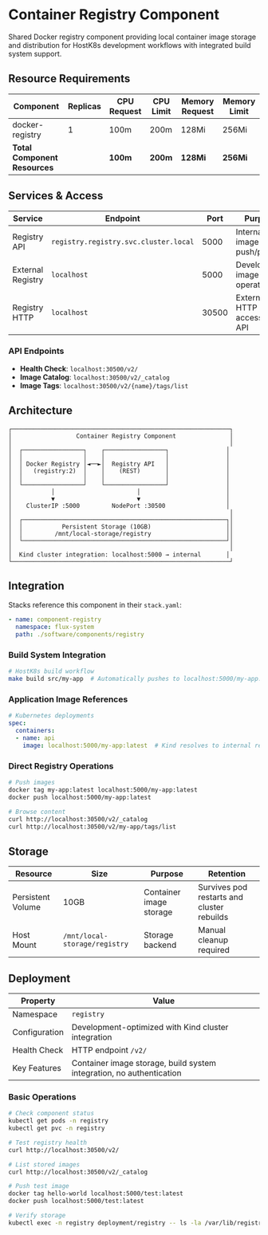 # Container Registry Component

Shared Docker registry component providing local container image storage and distribution for HostK8s development workflows with integrated build system support.

## Resource Requirements

| Component | Replicas | CPU Request | CPU Limit | Memory Request | Memory Limit |
|-----------|----------|-------------|-----------|----------------|--------------|
| docker-registry | 1 | 100m | 200m | 128Mi | 256Mi |
| **Total Component Resources** | | **100m** | **200m** | **128Mi** | **256Mi** |

## Services & Access

| Service | Endpoint | Port | Purpose |
|---------|----------|------|---------|
| Registry API | `registry.registry.svc.cluster.local` | 5000 | Internal image push/pull |
| External Registry | `localhost` | 5000 | Development image operations |
| Registry HTTP | `localhost` | 30500 | External HTTP access and API |

### API Endpoints
- **Health Check**: `localhost:30500/v2/`
- **Image Catalog**: `localhost:30500/v2/_catalog`
- **Image Tags**: `localhost:30500/v2/{name}/tags/list`

## Architecture

```
┌─────────────────────────────────────────────────────────────┐
│                  Container Registry Component               │
│                                                             │
│  ┌─────────────────┐    ┌─────────────────┐                │
│  │                 │    │                 │                │
│  │ Docker Registry │◄──►│  Registry API   │                │
│  │   (registry:2)  │    │    (REST)       │                │
│  │                 │    │                 │                │
│  └─────────────────┘    └─────────────────┘                │
│           │                       │                        │
│           ▼                       ▼                        │
│    ClusterIP :5000         NodePort :30500                 │
│                                                             │
│  ┌─────────────────────────────────────────────────────────┐│
│  │           Persistent Storage (10GB)                     ││
│  │         /mnt/local-storage/registry                     ││
│  └─────────────────────────────────────────────────────────┘│
│                                                             │
│  Kind cluster integration: localhost:5000 → internal       │
└─────────────────────────────────────────────────────────────┘
```

## Integration

Stacks reference this component in their `stack.yaml`:

```yaml
- name: component-registry
  namespace: flux-system
  path: ./software/components/registry
```

### Build System Integration
```bash
# HostK8s build workflow
make build src/my-app  # Automatically pushes to localhost:5000/my-app:latest
```

### Application Image References
```yaml
# Kubernetes deployments
spec:
  containers:
  - name: api
    image: localhost:5000/my-app:latest  # Kind resolves to internal registry
```

### Direct Registry Operations
```bash
# Push images
docker tag my-app:latest localhost:5000/my-app:latest
docker push localhost:5000/my-app:latest

# Browse content
curl http://localhost:30500/v2/_catalog
curl http://localhost:30500/v2/my-app/tags/list
```

## Storage

| Resource | Size | Purpose | Retention |
|----------|------|---------|-----------|
| Persistent Volume | 10GB | Container image storage | Survives pod restarts and cluster rebuilds |
| Host Mount | `/mnt/local-storage/registry` | Storage backend | Manual cleanup required |

## Deployment

| Property | Value |
|----------|-------|
| Namespace | `registry` |
| Configuration | Development-optimized with Kind cluster integration |
| Health Check | HTTP endpoint `/v2/` |
| Key Features | Container image storage, build system integration, no authentication |

### Basic Operations
```bash
# Check component status
kubectl get pods -n registry
kubectl get pvc -n registry

# Test registry health
curl http://localhost:30500/v2/

# List stored images
curl http://localhost:30500/v2/_catalog

# Push test image
docker tag hello-world localhost:5000/test:latest
docker push localhost:5000/test:latest

# Verify storage
kubectl exec -n registry deployment/registry -- ls -la /var/lib/registry
```
